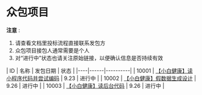 # 众包项目

**注意** :

1. 请查看文档里投标流程直接联系发包方
2. 众包项目接包人通常需要是个人
3. 对“进行中”状态也请关注原始链接，以便确认信息是否持续有效


| ID | 名称 | 发包日期 | 状态 |
|----|------|----------|
| 10001 | [【小白健康】读小程序代码并尝试编码](https://shimo.im/doc/uCSL9jeJapUsciA4?r=GJ1P0E) | 9.23 | 进行中 |
| 10002 | [【小白健康】假数据生成设计](https://shimo.im/doc/GH6b36P6zJQ8OPeH?r=GJ1P0E) | 9.26 | 进行中 |
| 10003 | [【小白健康】读后台代码](https://shimo.im/doc/9FDVsDfqyvIZH7S0?r=LJZED) | 9.26 | 进行中 |
